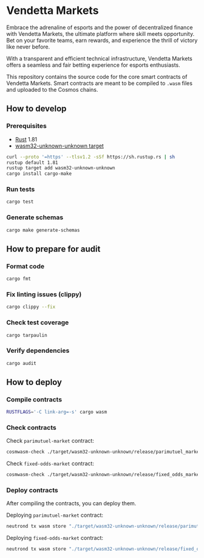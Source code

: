 # Vendetta Markets

Embrace the adrenaline of esports and the power of decentralized finance with Vendetta Markets, the ultimate platform where skill meets opportunity. Bet on your favorite teams, earn rewards, and experience the thrill of victory like never before.

With a transparent and efficient technical infrastructure, Vendetta Markets offers a seamless and fair betting experience for esports enthusiasts.

This repository contains the source code for the core smart contracts of Vendetta Markets. Smart contracts are meant to be compiled to `.wasm` files and uploaded to the Cosmos chains.

## How to develop

### Prerequisites

- [Rust](https://www.rust-lang.org/tools/install) 1.81
- [wasm32-unknown-unknown target](https://docs.cosmwasm.com/core/installation)

```bash
curl --proto '=https' --tlsv1.2 -sSf https://sh.rustup.rs | sh
rustup default 1.81
rustup target add wasm32-unknown-unknown
cargo install cargo-make
```

### Run tests

```bash
cargo test
```

### Generate schemas

```bash
cargo make generate-schemas
```

## How to prepare for audit

### Format code

```bash
cargo fmt
```

### Fix linting issues (clippy)

```bash
cargo clippy --fix
```

### Check test coverage

```bash
cargo tarpaulin
```

### Verify dependencies

```bash
cargo audit
```

## How to deploy

### Compile contracts

```bash
RUSTFLAGS='-C link-arg=-s' cargo wasm
```

### Check contracts

Check `parimutuel-market` contract:
```bash
cosmwasm-check ./target/wasm32-unknown-unknown/release/parimutuel_market.wasm
```

Check `fixed-odds-market` contract:
```bash
cosmwasm-check ./target/wasm32-unknown-unknown/release/fixed_odds_market.wasm
```

### Deploy contracts

After compiling the contracts, you can deploy them.

Deploying `parimutuel-market` contract:

```bash
neutrond tx wasm store "./target/wasm32-unknown-unknown/release/parimutuel_market.wasm" --from vendetta-markets-deployer --gas auto --gas-prices 0.009untrn --gas-adjustment 1.3 -y --chain-id=pion-1 -b sync -o json --node $NODE
```

Deploying `fixed-odds-market` contract:

```bash
neutrond tx wasm store "./target/wasm32-unknown-unknown/release/fixed_odds_market.wasm" --from vendetta-markets-deployer --gas auto --gas-prices 0.009untrn --gas-adjustment 1.3 -y --chain-id=pion-1 -b sync -o json --node $NODE
```